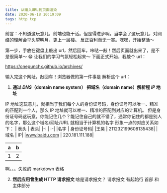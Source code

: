 ```yaml
---
title: 从输入URL到页面渲染
date: 2020-06-18 10:19:09
tags: http tcp
---
```


前言：不知道这玩意儿，前端也能干活。但是得进步啊。当学会了这玩意儿，对网络的理解会举头望明月，更上一层楼。
反正百利而无一害。嘿嘿，开始整活～

第一步，手放在键盘上敲出 url，然后回车，咔哒一敲！然后页面就出来了，是不是很简单～ 😁
让我们的学习气氛轻松起来～ 下面正式开始，我敲个 url：

https://onepunchx.github.io/archives/

输入完这个网址，敲回车！浏览器做的第一件事是 解析这个 url：

1. **通过 _DNS_（domain name system） 把域名（domain name）解析程 _IP_ 地址**

IP 地址这玩意儿，就相当于我们每个人的身份证号码，身份证号可以唯一、精准的匹配到一个人，那么 IP 地址就可以唯一、精准的匹配到对应的计算机。
但是身份证号码这玩意，你能记住几个？能记住自己的就不错了，通常你记住的都是别人的名字，那么这个域名/网址/URL 就相当于计算机的名字
形象一点的对应关系如下：
| 表头 | 表头|
|-: | :-|
|名字 | 身份证号码|
|王昊 | 211232199608135438|
|域名 | IP|
|www.baidu.com | 220.181.111.188|

| a   | b   |
| --- | --- |
| 1   | 2   |

啊。。。失败的 markdown 表格

2. **然后应用曾生成 HTTP 请求报文**
   啥是请求报文？
   请求报文 有起始行 首部 和 主体部分
